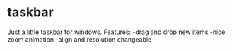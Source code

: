 taskbar
=======

Just a little taskbar for windows.
Features:
  -drag and drop new items
  -nice zoom animation
  -align and resolution changeable
